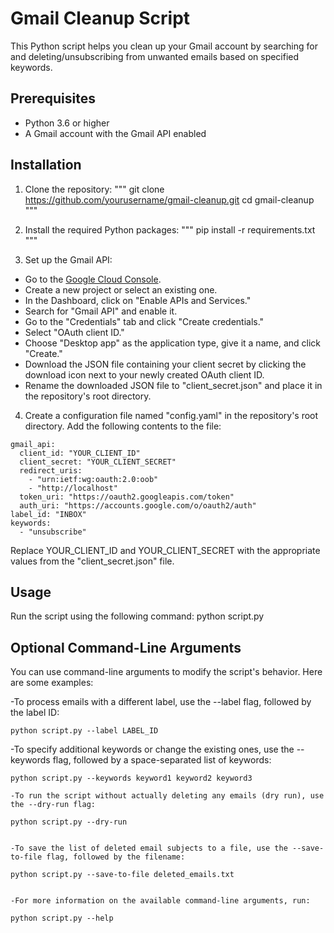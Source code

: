 # Gmail Cleanup Script

This Python script helps you clean up your Gmail account by searching for and deleting/unsubscribing from unwanted emails based on specified keywords.

## Prerequisites

- Python 3.6 or higher
- A Gmail account with the Gmail API enabled

## Installation

1. Clone the repository:
"""
git clone https://github.com/yourusername/gmail-cleanup.git
cd gmail-cleanup
"""

2. Install the required Python packages:
"""
pip install -r requirements.txt
"""


3. Set up the Gmail API:

- Go to the [Google Cloud Console](https://console.developers.google.com/).
- Create a new project or select an existing one.
- In the Dashboard, click on "Enable APIs and Services."
- Search for "Gmail API" and enable it.
- Go to the "Credentials" tab and click "Create credentials."
- Select "OAuth client ID."
- Choose "Desktop app" as the application type, give it a name, and click "Create."
- Download the JSON file containing your client secret by clicking the download icon next to your newly created OAuth client ID.
- Rename the downloaded JSON file to "client_secret.json" and place it in the repository's root directory.

4. Create a configuration file named "config.yaml" in the repository's root directory. Add the following contents to the file:

```
gmail_api:
  client_id: "YOUR_CLIENT_ID"
  client_secret: "YOUR_CLIENT_SECRET"
  redirect_uris:
    - "urn:ietf:wg:oauth:2.0:oob"
    - "http://localhost"
  token_uri: "https://oauth2.googleapis.com/token"
  auth_uri: "https://accounts.google.com/o/oauth2/auth"
label_id: "INBOX"
keywords:
  - "unsubscribe"
```
Replace YOUR_CLIENT_ID and YOUR_CLIENT_SECRET with the appropriate values from the "client_secret.json" file.

## Usage

Run the script using the following command:
python script.py

## Optional Command-Line Arguments

You can use command-line arguments to modify the script's behavior. Here are some examples:

-To process emails with a different label, use the --label flag, followed by the label ID:

    python script.py --label LABEL_ID
    
-To specify additional keywords or change the existing ones, use the --keywords flag, followed by a space-separated list of keywords:

    python script.py --keywords keyword1 keyword2 keyword3
    
    -To run the script without actually deleting any emails (dry run), use the --dry-run flag:

    python script.py --dry-run

    
    -To save the list of deleted email subjects to a file, use the --save-to-file flag, followed by the filename:

    python script.py --save-to-file deleted_emails.txt

    
    -For more information on the available command-line arguments, run:

    python script.py --help

